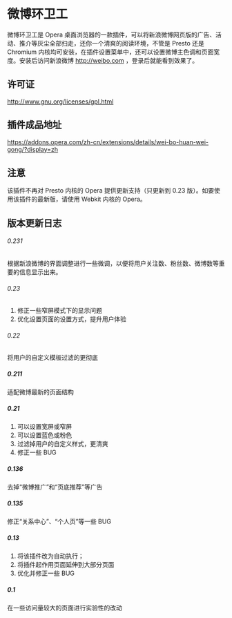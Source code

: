 # 微博环卫工

微博环卫工是 Opera 桌面浏览器的一款插件，可以将新浪微博网页版的广告、活动、推介等灰尘全部扫走，还你一个清爽的阅读环境，不管是 Presto 还是 Chromium 内核均可安装，在插件设置菜单中，还可以设置微博主色调和页面宽度。安装后访问新浪微博 http://weibo.com ，登录后就能看到效果了。

## 许可证
http://www.gnu.org/licenses/gpl.html

## 插件成品地址

https://addons.opera.com/zh-cn/extensions/details/wei-bo-huan-wei-gong/?display=zh

## 注意
该插件不再对 Presto 内核的 Opera 提供更新支持（只更新到 0.23 版）。如要使用该插件的最新版，请使用 Webkit 内核的 Opera。

## 版本更新日志

###### 0.231
根据新浪微博的界面调整进行一些微调，以便将用户关注数、粉丝数、微博数等重要的信息显示出来。

###### 0.23 
1. 修正一些窄屏模式下的显示问题
2. 优化设置页面的设置方式，提升用户体验

###### 0.22 
将用户的自定义模板过滤的更彻底

##### 0.211
适配微博最新的页面结构

##### 0.21
1. 可以设置宽屏或窄屏
2. 可以设置蓝色或粉色
3. 过滤掉用户的自定义样式，更清爽
4. 修正一些 BUG

##### 0.136
去掉“微博推广”和“页底推荐”等广告

##### 0.135
修正“关系中心”、“个人页”等一些 BUG

##### 0.13
1. 将该插件改为自动执行；
2. 将插件起作用页面延伸到大部分页面
3. 优化并修正一些 BUG

##### 0.1
在一些访问量较大的页面进行实验性的改动